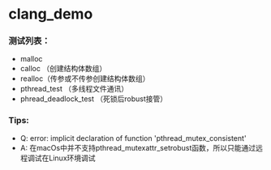 # clang_demo

### 测试列表：
- malloc
- calloc （创建结构体数组）
- realloc（传参或不传参创建结构体数组）
- pthread_test （多线程文件通讯）
- phread_deadlock_test （死锁后robust接管）

### Tips:
- Q: error: implicit declaration of function 'pthread_mutex_consistent'
- A: 在macOs中并不支持pthread_mutexattr_setrobust函数，所以只能通过远程调试在Linux环境调试